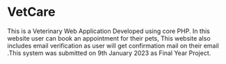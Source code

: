 # VetCare
This is a Veterinary Web Application Developed using core PHP. In this website user can book an appointment for their pets, This website also includes email verification as user will get confirmation mail on their email .This system was submitted on  9th January 2023 as Final Year Project.

